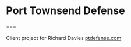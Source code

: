 # Port Townsend Defense

===

Client project for Richard Davies [ptdefense.com](http://ptdefense.com/)
